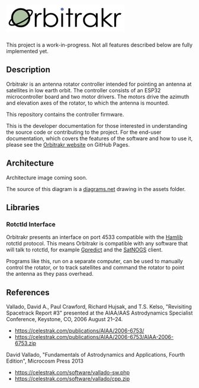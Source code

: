 # ![Orbitrakr](assets/logo-320px-opt.png)

This project is a work-in-progress. Not all features described below are fully implemented yet.

## Description

Orbitrakr is an antenna rotator controller intended for pointing an antenna at satellites in low earth orbit. The controller consists of an ESP32 microcontroller board and two motor drivers. The motors drive the azimuth and elevation axes of the rotator, to which the antenna is mounted.

This repository contains the controller firmware.

This is the developer documentation for those interested in understanding the source code or contributing to the project. For the end-user documentation, which covers the features of the software and how to use it, please see the [Orbitrakr website](https://mdkendall.github.io/Orbitrakr) on GitHub Pages.

## Architecture

Architecture image coming soon.

The source of this diagram is a [diagrams.net](https://www.diagrams.net/) drawing in the assets folder.

## Libraries

### Rotctld Interface

Orbitrakr presents an interface on port 4533 compatible with the [Hamlib](https://github.com/Hamlib/Hamlib) rotctld protocol. This means Orbitrakr is compatible with any software that will talk to rotctld, for example [Gpredict](http://gpredict.oz9aec.net/) and the [SatNOGS](https://wiki.satnogs.org/) client.

Programs like this, run on a separate computer, can be used to manually control the rotator, or to track satellites and command the rotator to point the antenna as they pass overhead.

## References

Vallado, David A., Paul Crawford, Richard Hujsak, and T.S. Kelso, "Revisiting Spacetrack Report #3" presented at the AIAA/AAS Astrodynamics Specialist Conference, Keystone, CO, 2006 August 21–24.

- https://celestrak.com/publications/AIAA/2006-6753/
- https://celestrak.com/publications/AIAA/2006-6753/AIAA-2006-6753.zip

David Vallado, "Fundamentals of Astrodynamics and Applications, Fourth Edition", Microcosm Press 2013

- https://celestrak.com/software/vallado-sw.php
- https://celestrak.com/software/vallado/cpp.zip


